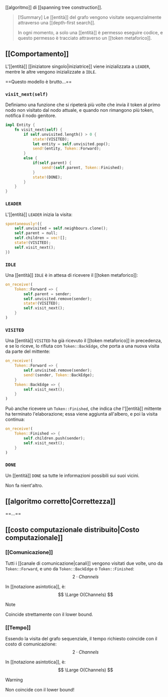 [[algoritmo]] di [[spanning tree construction]].

> [!Summary]
> Le [[entità]] del grafo vengono visitate sequenzialmente attraverso una [[depth-first search]].
> 
> In ogni momento, a solo una [[entità]] è permesso eseguire codice, e questo permesso è tracciato attraverso un [[token metaforico]].

## [[Comportamento]]

L'[[entità]] [[iniziatore singolo|iniziatrice]] viene inizializzata a `LEADER`, mentre le altre vengono inizializzate a `IDLE`.

==Questo modello è brutto...==

### `visit_next(self)`

Definiamo una funzione che si ripeterà più volte che invia il token al primo nodo non visitato dal nodo attuale, e quando non rimangono più token, notifica il nodo genitore.
```rust
impl Entity {
	fn visit_next(self) {
		if self.unvisited.length() > 0 {
			state!(VISITED);
			let entity = self.unvisited.pop();
			send!(entity, Token::Forward);
		}
		else {
			if(self.parent) {
				send!(self.parent, Token::Finished);
			}
			state!(DONE);
		}
	}
}
```

### `LEADER`

L'[[entità]] `LEADER` inizia la visita:
```rust
spontaneously!({
	self.unvisited = self.neighbours.clone();
	self.parent = null;
	self.children = vec![];
	state!(VISITED);
	self.visit_next();
})
```

### `IDLE`

Una [[entità]] `IDLE` è in attesa di ricevere il [[token metaforico]]:
```rust
on_receive!(
	Token::Forward => {
		self.parent = sender;
		self.unvisited.remove(sender);
		state!(VISITED);
		self.visit_next();
	}
)
```

### `VISITED`

Una [[entità]] `VISITED` ha già ricevuto il [[token metaforico]] in precedenza, e se lo riceve, lo rifiuta con `Token::BackEdge`, che porta a una nuova visita da parte del mittente:
```rust
on_receive!(
	Token::Forward => {
		self.unvisited.remove(sender);
		send!(sender, Token::BackEdge);
	}
	Token::BackEdge => {
		self.visit_next();
	}
)
```

Può anche ricevere un `Token::Finished`, che indica che l'[[entità]] mittente ha terminato l'elaborazione; essa viene aggiunta all'albero, e poi la visita continua:
```rust
on_receive!(
	Token::Finished => {
		self.children.push(sender);
		self.visit_next();
	}
)
```

### `DONE`

Un [[entità]] `DONE` sa tutte le informazioni possibili sui suoi vicini.

Non fa nient'altro.

## [[algoritmo corretto|Correttezza]]

==...==

## [[costo computazionale distribuito|Costo computazionale]]

### [[Comunicazione]]

Tutti i [[canale di comunicazione|canali]] vengono visitati due volte, uno da `Token::Forward`, e uno da `Token::BackEdge` o `Token::Finished`:
$$
2 \cdot Channels
$$

In [[notazione asintotica]], è:
$$
\Large O(Channels)
$$

> [!Note]
> Coincide strettamente con il lower bound.

### [[Tempo]]

Essendo la visita del grafo sequenziale, il tempo richiesto coincide con il costo di comunicazione:
$$
2 \cdot Channels
$$

In [[notazione asintotica]], è:
$$
\Large O(Channels)
$$

> [!Warning]
> Non coincide con il lower bound!
